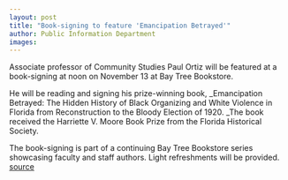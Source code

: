 ```yaml
---
layout: post
title: "Book-signing to feature 'Emancipation Betrayed'"
author: Public Information Department
images:
---
```


Associate professor of Community Studies Paul Ortiz will be featured at a book-signing at noon on November 13 at Bay Tree Bookstore.

He will be reading and signing his prize-winning book, _Emancipation Betrayed: The Hidden History of Black Organizing and White Violence in Florida from Reconstruction to the Bloody Election of 1920. _The book received the Harriette V. Moore Book Prize from the Florida Historical Society.

The book-signing is part of a continuing Bay Tree Bookstore series showcasing faculty and staff authors. Light refreshments will be provided.
[source](http://www1.ucsc.edu/currents/06-07/11-06/brief-ortiz.asp "Permalink to brief-ortiz")
